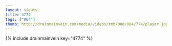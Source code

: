 ```yaml
--- 
layout: sieutv
title: 4774
tags: ["004"]
thumb: http://drainmainvein.com/media/videos/tmb/000/004/774/player.jpg
---
```

{% include drainmainvein key="4774" %} 
